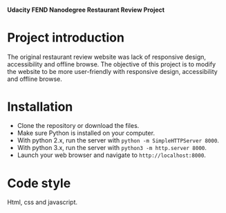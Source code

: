 #### Udacity FEND Nanodegree Restaurant Review Project

# Project introduction

The original restaurant review website was lack of responsive design, accessibility and offline browse.  The objective of this project is to modify the website to be more user-friendly with responsive design, accessibility and offline browse.

# Installation

* Clone the repository or download the files.
* Make sure Python is installed on your computer.
* With python 2.x, run the server with `python -m SimpleHTTPServer 8000`.
* With python 3.x, run the server with `python3 -m http.server 8000`.
* Launch your web browser and navigate to `http://localhost:8000`.

# Code style

Html, css and javascript.  
